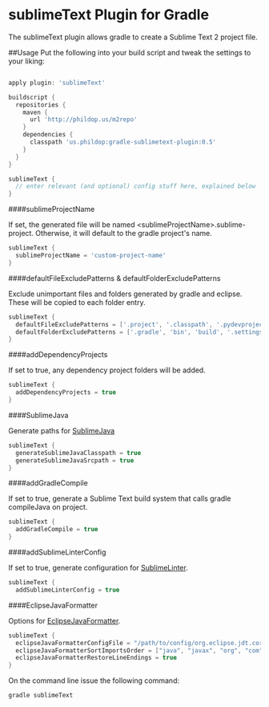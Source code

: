 # sublimeText Plugin for Gradle
The sublimeText plugin allows gradle to create a Sublime Text 2 project file.

##Usage
Put the following into your build script and tweak the settings to your liking:

```groovy

apply plugin: 'sublimeText'

buildscript {
  repositories {
    maven {
      url 'http://phildop.us/m2repo'
    }
    dependencies {
      classpath 'us.phildop:gradle-sublimetext-plugin:0.5'
    }
  }
}

sublimeText {
  // enter relevant (and optional) config stuff here, explained below
}
```


####sublimeProjectName

If set, the generated file will be named &lt;sublimeProjectName&gt;.sublime-project.
Otherwise, it will default to the gradle project's name.

```groovy
sublimeText {
  sublimeProjectName = 'custom-project-name'
}
```


####defaultFileExcludePatterns &amp; defaultFolderExcludePatterns

Exclude unimportant files and folders generated by gradle and eclipse.
These will be copied to each folder entry.

```groovy
sublimeText {
  defaultFileExcludePatterns = ['.project', '.classpath', '.pydevproject']
  defaultFolderExcludePatterns = ['.gradle', 'bin', 'build', '.settings']
}
```


####addDependencyProjects

If set to true, any dependency project folders will be added.

```groovy
sublimeText {
  addDependencyProjects = true
}
```


####SublimeJava

Generate paths for [SublimeJava](https://github.com/quarnster/SublimeJava)

```groovy
sublimeText {
  generateSublimeJavaClasspath = true
  generateSublimeJavaSrcpath = true
}
```


####addGradleCompile

If set to true, generate a Sublime Text build system that calls gradle compileJava on project.

```groovy
sublimeText {
  addGradleCompile = true
}
```


####addSublimeLinterConfig

If set to true, generate configuration for [SublimeLinter](https://github.com/SublimeLinter/SublimeLinter).

```groovy
sublimeText {
  addSublimeLinterConfig = true
```


####EclipseJavaFormatter

Options for [EclipseJavaFormatter](https://github.com/phildopus/EclipseJavaFormatter).

```groovy
sublimeText {
  eclipseJavaFormatterConfigFile = "/path/to/config/org.eclipse.jdt.core.prefs"
  eclipseJavaFormatterSortImportsOrder = ["java", "javax", "org", "com"]
  eclipseJavaFormatterRestoreLineEndings = true
}
```


On the command line issue the following command:

```bash
gradle sublimeText
```
